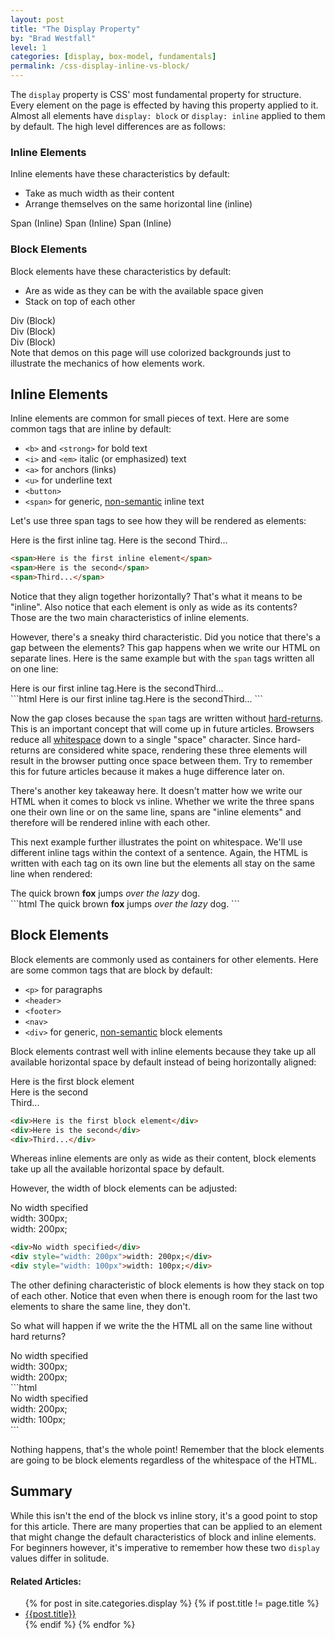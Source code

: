 ```yaml
---
layout: post
title: "The Display Property"
by: "Brad Westfall"
level: 1
categories: [display, box-model, fundamentals]
permalink: /css-display-inline-vs-block/
---
```


The `display` property is CSS' most fundamental property for structure. Every element on the page is effected by having this property applied to it. Almost all elements have `display: block` or `display: inline` applied to them by default. The high level differences are as follows:

### Inline Elements

Inline elements have these characteristics by default:

- Take as much width as their content
- Arrange themselves on the same horizontal line (inline)

<div class="demo">
	<span class="colorize">Span (Inline)</span>
	<span class="colorize">Span (Inline)</span>
	<span class="colorize">Span (Inline)</span>
</div>

### Block Elements

Block elements have these characteristics by default:

- Are as wide as they can be with the available space given
- Stack on top of each other

<div class="demo">
	<div class="colorize">Div (Block)</div>
	<div class="colorize">Div (Block)</div>
	<div class="colorize">Div (Block)</div>
</div>

<div class="notice">
	Note that demos on this page will use colorized backgrounds just to illustrate the mechanics of how elements work. 
</div>


## Inline Elements

Inline elements are common for small pieces of text. Here are some common tags that are inline by default:

- `<b>` and `<strong>` for bold text
- `<i>` and `<em>` italic (or emphasized) text
- `<a>` for anchors (links)
- `<u>` for underline text
- `<button>`
- `<span>` for generic, [non-semantic](/html-semantics) inline text

Let's use three span tags to see how they will be rendered as elements:

<div class="demo">
	<span class="colorize">Here is the first inline tag.</span>
	<span class="colorize">Here is the second</span>
	<span class="colorize">Third...</span>
</div>

```html
<span>Here is the first inline element</span>
<span>Here is the second</span>
<span>Third...</span>
```

Notice that they align together horizontally? That's what it means to be "inline". Also notice that each element is only as wide as its contents? Those are the two main characteristics of inline elements.

However, there's a sneaky third characteristic. Did you notice that there's a gap between the elements? This gap happens when we write our HTML on separate lines. Here is the same example but with the `span` tags written all on one line:


<div class="demo spacing">
	<span class="colorize">Here is our first inline tag.</span><span class="colorize">Here is the second</span><span class="colorize">Third...</span>
</div>
```html
<span>Here is our first inline tag.</span><span>Here is the second</span><span>Third...</span>
```

Now the gap closes because the `span` tags are written without [hard-returns](http://www.webopedia.com/TERM/H/hard_return.html). This is an important concept that will come up in future articles. Browsers reduce all [whitespace](/html-and-whitespace) down to a single "space" character. Since hard-returns are considered white space, rendering these three elements will result in the browser putting once space between them. Try to remember this for future articles because it makes a huge difference later on.

There's another key takeaway here. It doesn't matter how we write our HTML when it comes to  block vs inline. Whether we write the three spans one their own line or on the same line, spans are "inline elements" and therefore will be rendered inline with each other.

This next example further illustrates the point on whitespace. We'll use different inline tags within the context of a sentence. Again, the HTML is written with each tag on its own line but the elements all stay on the same line when rendered:

<div class="demo">
 	The
	<span style="width: 200px" class="colorize">quick</span>
	brown
	<strong class="colorize">fox</strong>
	jumps
	<em class="colorize">over the lazy</em>
	dog.
</div>
```html
The
<span>quick</span>
brown
<strong>fox</strong>
jumps
<em>over the lazy</em>
dog.
```

## Block Elements

Block elements are commonly used as containers for other elements. Here are some common tags that are block by default:

- `<p>` for paragraphs
- `<header>`
- `<footer>`
- `<nav>`
- `<div>` for generic, [non-semantic](/html-semantics) block elements

Block elements contrast well with inline elements because they take up all available horizontal space by default instead of being horizontally aligned:

<div class="demo">
	<div class="colorize">Here is the first block element</div>
	<div class="colorize">Here is the second</div>
	<div class="colorize">Third...</div>
</div>

```html
<div>Here is the first block element</div>
<div>Here is the second</div>
<div>Third...</div>
```

Whereas inline elements are only as wide as their content, block elements take up all the available horizontal space by default. 

However, the width of block elements can be adjusted:

<div class="demo">
	<div class="colorize">No width specified</div>
	<div class="colorize" style="width: 200px">width: 300px;</div>
	<div class="colorize" style="width: 100px">width: 200px;</div>
</div>

```html
<div>No width specified</div>
<div style="width: 200px">width: 200px;</div>
<div style="width: 100px">width: 100px;</div>
```

The other defining characteristic of block elements is how they stack on top of each other. Notice that even when there is enough room for the last two elements to share the same line, they don't.

So what will happen if we write the the HTML all on the same line without hard returns?

<div class="demo">
	<div class="colorize">No width specified</div><div class="colorize" style="width: 200px">width: 300px;</div><div class="colorize" style="width: 100px">width: 200px;</div>
</div>
```html
<div>No width specified</div><div style="width: 200px">width: 200px;</div><div style="width: 100px">width: 100px;</div>
```

Nothing happens, that's the whole point! Remember that the block elements are going to be block elements regardless of the whitespace of the HTML.

## Summary

While this isn't the end of the block vs inline story, it's a good point to stop for this article. There are many properties that can be applied to an element that might change the default characteristics of block and inline elements. For beginners however, it's imperative to remember how these two `display` values differ in solitude. 


<div class="related">
<h4>Related Articles:</h4>
	<ul>
	{% for post in site.categories.display %}
	{% if post.title != page.title %}
	<li><a href="{{post.url}}">{{post.title}}</a></li>
	{% endif %}
	{% endfor %}
	</ul>
</div>
